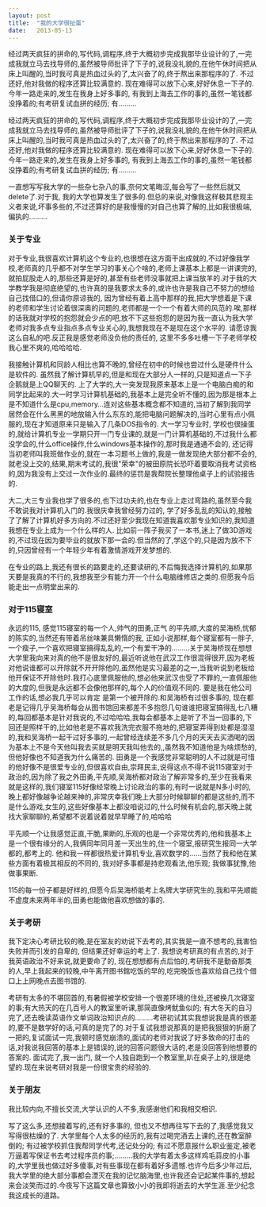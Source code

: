 ```yaml
---
layout: post
title:  "我的大学很扯蛋"
date:   2013-05-13
---
```


<p class="intro"><span class="dropcap">经</span>过两天疯狂的拼命的,写代码,调程序,终于大概初步完成我那毕业设计的了,一完成我就立马去找导师的,虽然被导师批评了下子的,说我没礼貌的,在他午休时间把从床上叫醒的,当时我可真是热血过头的了,太兴奋了的,终于熬出来那程序的了. 不过还好,他对我做的程序还算比较满意的. 现在难得可以放下心来,好好休息一下子的.今年一路走来的,发生在我身上好多事的, 有我到上海去工作的事的,虽然一笔钱都没挣着的;有考研复试血拼的经历; 有………</p>

经过两天疯狂的拼命的,写代码,调程序,终于大概初步完成我那毕业设计的了,一完成我就立马去找导师的,虽然被导师批评了下子的,说我没礼貌的,在他午休时间把从床上叫醒的,当时我可真是热血过头的了,太兴奋了的,终于熬出来那程序的了. 不过还好,他对我做的程序还算比较满意的. 现在难得可以放下心来,好好休息一下子的.今年一路走来的,发生在我身上好多事的, 有我到上海去工作的事的,虽然一笔钱都没挣着的;有考研复试血拼的经历; 有………

一直想写写我大学的一些杂七杂八的事,奈何文笔晦涩,每会写了一些然后就又delete了.对于我, 我的大学也算发生了很多的.但总的来说,对像我这样极其悲观主义者来说,坏事多些的,不过还算好的是我慢慢的对自己也算了解的,比如我很极端,偏执的.........

### 关于专业

对于专业,我很喜欢计算机这个专业的,也很想在这方面干出成就的,不过好像我学校,老师真的几乎都不对学生学习的事关心个啥的,老师上课基本上都是一讲课完的,就拍屁股走人的,那些还算是好的,甚至有些老师没事就把上课当放羊的.对于我的大学教学我是彻底绝望的,也许真的是我要求太多的,或许也许是我自己不努力的想给自己找借口的,但请你原谅我的, 因为曾经有着上高中那样的我,把大学想着是下课的老师和学生讨论着很深奥的问题的,老师都是一个一个有着大师的风范的.唉,那样的话我就对学校的抱怨就会少点的吧,放不下这些抱怨的是因为我一直认为我大学老师对我多点专业指点多点专业关心的,我想我现在不是现在这个水平的. 请愿谅我这么自私的吧.反正我是感觉老师没负他的责任的, 这里不多多吐槽一下子老师学校我心里不爽的,哈哈哈哈.

我接触计算机和同龄人相比也算不晚的,曾经在初中的时候也尝过什么是硬件什么是软件的. 虽然我了解计算机早的,但是和现在大部分人一样的,只是知道点一下子企鹅就是上QQ聊天的. 上了大学的,大一突发现我原来基本上是一个电脑白痴的和同学比起来的.大一时学习计算机基础的,我基本上是完全听不懂的,因为那是根本上是不知道什么是cpu,memory…连对这些基本概念都不知道的,当初了解到我同学居然会在什么黑黑的地放输入什么东东的,能把电脑问题解决的,当时心里有点小佩服的,现在才知道原来只是输入了几条DOS指令的.  大一学习专业时, 学校也很操蛋的,就给计算机专业一学期只开一门专业课的,就是一门计算机基础的,不过我什么都没学会的,什么office操作,什么windows基本操作的,那时我是通通不会的, 还记得当初老师叫我班做作业的,就在一本习题书上做的,我是一做发现绝大部分都不会的,就老没上交的,结果,期末考试的,我很"荣幸"的被田原院长恐吓着要取消我考试资格的,因为我没有上交过一次作业的.最终的惩罚是我帮院长整理他桌子上的试验报告的.    

大二,大三专业我也学了很多的,也下过功夫的,也在专业上走过弯路的,虽然至今我不敢说我对计算机入门的.我很庆幸我曾经努力过的, 学了好多乱乱的知认的,接触了了解了计算机好多方向的.不过还好至少我现在知道我喜欢那专业知识的,我知道我想在专业上成为一个什么样的人.   比如前一阵子我买了一本书,迷上了做3D游戏的,不过现在因为要毕业的就放下那一会的.但当然的了,学这个的,只是因为放不下的,只因曾经有一个年轻少年有着激情游戏开发梦想的.

在专业的路上,我还有很长的路要走的,还要读研的,不后悔我选择计算机的,如果那天要是我真的不行的,我想我至少有能力开一个什么电脑维修店之类的.但愿我今后能走出一点明堂出来的.


### 对于115寝室

永远的115, 感觉115寝室的每一个人,帅气的田勇,正气 的平先顺,大度的吴海桥,忧郁的陈实的,当然还有带着吊丝味兼具懒惰的我,  正如小说那样,每个寝室都有一胖子,一个瘦子,一个喜欢把寝室搞得乱乱的,一个有爱干净的………关于吴海桥现在想想大学里我向来对真的他不是很友好的,最近听说他在武汉工作很混得很开,因为老板对他说谁都可以开除就不开开除他的,虽然他是实习最差的之一,当我听说到老板给他开保证不开除他时.我打心底里佩服他的,想必他来武汉也受了不罪的,一直佩服他的大度的,但我是永远都不会像他那样的,每个人的价值观不同的. 要是我在他公司工作的话,想必我几乎可以肯定 是第一个被开除的.和吴海桥有过很多事的, 现在都老是记得几乎吴海桥每会从图书馆回来都差不多抱怨几句谁谁把寝室搞得乱七八糟的,每回都基本是针对我说的,不过哈哈哈,我每会都基本上是听了不当一回事的,下回还是照样干的,比如他老是不喜欢我洗完衣服不拖地的,把寝室弄得到处都是湿湿的,我和吴海桥一起干过好多事的,一起曾经连续差不多几个月的天天去买洒喝的因为基本上不是今天他叫我去买就是明天我叫他去的,,虽然我不知道他是为啥烦愁的,但他好像也不知道我为什么痛苦的.   田勇是一个我感觉非常聪明的人不过就是可惜的他好像不是很爱专业的,但很喜欢自由,崇拜民主,说得这点不得不说115寝室对于政治的,因为除了我之外田勇,平先顺,吴海桥都对政治了解非常多的,至少在我看来就是这样的,我们寝室115好像经常晚上讨论政治的事的,有时一说就是N多小时的,晚上都好像越争论越来神的,非常庆幸我们晚上大部分时候聊聊的都是这些的,而不是什么游戏,女生的,这些好像基本上都没咱说过的,什么时候有机会的,那天晚上就找大家聊聊的,希望都不说着说着就早早睡了的,哈哈哈

平先顺一个让我感觉正直,干脆,果断的,乐观的也是一个非常优秀的,他和我基本上是一个很有缘分的人,我俩同年同月差一天出生的,住一个寝室,报研究生报同一大学都的,都考上的.  他和我一样都很热爱计算机专业,喜欢数学的……当然了我和他在某些方面有着极其相反的不同的,  我对好多事都是持悲观看法,他乐观; 我做事犹豫,他做事果断.

115的每一份子都是好样的,但愿今后吴海桥能考上名牌大学研究生的,我和平先顺能不虚度未来两年半的,田勇也能做他喜欢想做的事的.

### 关于考研

我下定决心考研比较的晚,是在室友的劝说下去考的,其实我是一直不想考的,我害怕失败并而引发的自卑的, 但结果还好幸运的考上了. 我想说考研真的有点苦的,对于我英语政治不好来说,就更要命了的, 现在想想都有点后怕的,考研我不是勤奋那类的人,早上我起来的较晚,中午离开图书錧吃饭的早的,吃完晚饭也喜欢给自己找个借口上上网晚点去图书馆的.

考研有太多的不堪回首的,有暑假被学校安排一个很差环境的住处,还被换几次寝室的事;有大热天的在几百号人的教室里听课,那简直像烤鱿鱼似的; 有大冬天的自习完了,还去晚读英语作文单词政治知识点的………考研初试其实我想说我是真的很差的,要不是数学好的话,可真的是完了的.对于复试我想说那真的是把我狠狠的折磨了一把的,复试面试一完,我顿时感觉崩溃的,面试的老师对我说了好多致命的打击的话,对我说我回答的基本上是错误的,说的回答问题很大话的,老是没回答到他想要的答案的. 面试完了,我一出门, 就一个人独自跑到一个教室里,趴在桌子上的,很是绝望的.现在来说考研对我是一份很宝贵的经验的.

### 关于朋友

我比较内向,不擅长交流,大学认识的人不多,我感谢他们和我相交相识.


写了这么多,还想接着写的,还有好多事的, 但也又不想再往写下去的了,我感觉我又写得很枯燥的了.  大学里每个人太多的经历的,我有过喝完酒去上课的,还在教室醉倒的; 有过被学校抓住我帮同学代考,还记处分的; 有过不愿意报什么职业鉴定,被老万逼着写保证书去考过程序员的事;………我的大学有着太多这样鸡毛蒜皮的小事的,大学里我也做过好多傻事,对有些事现在都有着好多遗憾.也许今后多少年过后,我大学里的绝大部分事都会湮灭在我的记忆脑海里,也许我还会记起某件事的,想起来会淡笑而过的.今夜写下这篇文章也算致小小的我即将逝去的大学生涯.至少纪念我这成长的道路。